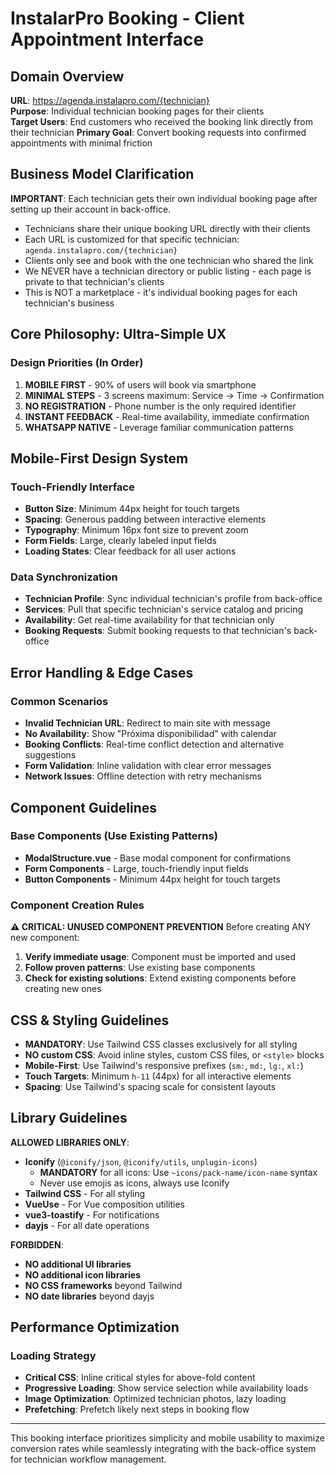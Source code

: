 # InstalarPro Booking - Client Appointment Interface

## Domain Overview
**URL**: https://agenda.instalapro.com/{technician}  
**Purpose**: Individual technician booking pages for their clients  
**Target Users**: End customers who received the booking link directly from their technician
**Primary Goal**: Convert booking requests into confirmed appointments with minimal friction

## Business Model Clarification
**IMPORTANT**: Each technician gets their own individual booking page after setting up their account in back-office.
- Technicians share their unique booking URL directly with their clients
- Each URL is customized for that specific technician: `agenda.instalapro.com/{technician}`
- Clients only see and book with the one technician who shared the link
- We NEVER have a technician directory or public listing - each page is private to that technician's clients
- This is NOT a marketplace - it's individual booking pages for each technician's business

## Core Philosophy: Ultra-Simple UX

### Design Priorities (In Order)
1. **MOBILE FIRST** - 90% of users will book via smartphone
2. **MINIMAL STEPS** - 3 screens maximum: Service → Time → Confirmation  
3. **NO REGISTRATION** - Phone number is the only required identifier
4. **INSTANT FEEDBACK** - Real-time availability, immediate confirmation
5. **WHATSAPP NATIVE** - Leverage familiar communication patterns

## Mobile-First Design System

### Touch-Friendly Interface
- **Button Size**: Minimum 44px height for touch targets
- **Spacing**: Generous padding between interactive elements  
- **Typography**: Minimum 16px font size to prevent zoom
- **Form Fields**: Large, clearly labeled input fields
- **Loading States**: Clear feedback for all user actions

### Data Synchronization
- **Technician Profile**: Sync individual technician's profile from back-office
- **Services**: Pull that specific technician's service catalog and pricing
- **Availability**: Get real-time availability for that technician only
- **Booking Requests**: Submit booking requests to that technician's back-office

## Error Handling & Edge Cases

### Common Scenarios
- **Invalid Technician URL**: Redirect to main site with message
- **No Availability**: Show "Próxima disponibilidad" with calendar
- **Booking Conflicts**: Real-time conflict detection and alternative suggestions
- **Form Validation**: Inline validation with clear error messages
- **Network Issues**: Offline detection with retry mechanisms

## Component Guidelines

### Base Components (Use Existing Patterns)
- **ModalStructure.vue** - Base modal component for confirmations
- **Form Components** - Large, touch-friendly input fields
- **Button Components** - Minimum 44px height for touch targets

### Component Creation Rules
**⚠️ CRITICAL: UNUSED COMPONENT PREVENTION**
Before creating ANY new component:
1. **Verify immediate usage**: Component must be imported and used
2. **Follow proven patterns**: Use existing base components
3. **Check for existing solutions**: Extend existing components before creating new ones

## CSS & Styling Guidelines
- **MANDATORY**: Use Tailwind CSS classes exclusively for all styling
- **NO custom CSS**: Avoid inline styles, custom CSS files, or `<style>` blocks
- **Mobile-First**: Use Tailwind's responsive prefixes (`sm:`, `md:`, `lg:`, `xl:`)
- **Touch Targets**: Minimum `h-11` (44px) for all interactive elements
- **Spacing**: Use Tailwind's spacing scale for consistent layouts

## Library Guidelines

**ALLOWED LIBRARIES ONLY**:
- **Iconify** (`@iconify/json`, `@iconify/utils`, `unplugin-icons`)
  - **MANDATORY** for all icons: Use `~icons/pack-name/icon-name` syntax
  - Never use emojis as icons, always use Iconify
- **Tailwind CSS** - For all styling
- **VueUse** - For Vue composition utilities
- **vue3-toastify** - For notifications
- **dayjs** - For all date operations

**FORBIDDEN**:
- **NO additional UI libraries**
- **NO additional icon libraries** 
- **NO CSS frameworks** beyond Tailwind
- **NO date libraries** beyond dayjs

## Performance Optimization

### Loading Strategy
- **Critical CSS**: Inline critical styles for above-fold content
- **Progressive Loading**: Show service selection while availability loads
- **Image Optimization**: Optimized technician photos, lazy loading
- **Prefetching**: Prefetch likely next steps in booking flow
---

This booking interface prioritizes simplicity and mobile usability to maximize conversion rates while seamlessly integrating with the back-office system for technician workflow management.